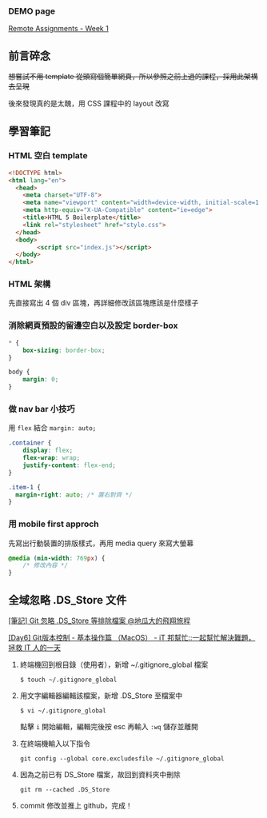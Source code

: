 ### DEMO page

[Remote Assignments - Week 1](https://elenachien1993.github.io/remote-assignments/week-1/)

## 前言碎念

~~想嘗試不用 template 從頭寫個簡單網頁，所以參照之前上過的課程，採用此架構去呈現~~

後來發現真的是太醜，用 CSS 課程中的 layout 改寫

## 學習筆記

### HTML 空白 template

```html
<!DOCTYPE html>
<html lang="en">
  <head>
    <meta charset="UTF-8">
    <meta name="viewport" content="width=device-width, initial-scale=1.0">
    <meta http-equiv="X-UA-Compatible" content="ie=edge">
    <title>HTML 5 Boilerplate</title>
    <link rel="stylesheet" href="style.css">
  </head>
  <body>
		<script src="index.js"></script>
  </body>
</html>
```

### HTML 架構

先直接寫出 4 個 div 區塊，再詳細修改該區塊應該是什麼樣子

### 消除網頁預設的留邊空白以及設定 border-box

```css
* {
	box-sizing: border-box;
}

body {
	margin: 0;
}
```

### 做 nav bar 小技巧

用 `flex` 結合 `margin: auto;` 

```css
.container {
	display: flex;
	flex-wrap: wrap;
	justify-content: flex-end;
}

.item-1 {
  margin-right: auto; /* 置右對齊 */
} 
```

### 用 mobile first approch

先寫出行動裝置的排版樣式，再用 media query 來寫大螢幕

```css
@media (min-width: 769px) {
	/* 修改內容 */
}
```

## 全域忽略 .DS_Store 文件

[[筆記] Git 忽略 .DS_Store 等排除檔案 @地瓜大的飛翔旅程](https://smlpoints.com/notes-git-ignore-ds_store-files-and-so-on-gitignore.html)

[[Day6] Git版本控制 - 基本操作篇 （MacOS） - iT 邦幫忙::一起幫忙解決難題，拯救 IT 人的一天](https://ithelp.ithome.com.tw/articles/10263959?sc=hot)

1. 終端機回到根目錄（使用者），新增 ~/.gitignore_global 檔案
    
    `$ touch ~/.gitignore_global`
    
2. 用文字編輯器編輯該檔案，新增 .DS_Store 至檔案中
    
    `$ vi ~/.gitignore_global`
    
    點擊 `i` 開始編輯，編輯完後按 esc 再輸入 `:wq` 儲存並離開
    
3. 在終端機輸入以下指令
    
    `git config --global core.excludesfile ~/.gitignore_global`
    
4. 因為之前已有 DS_Store 檔案，故回到資料夾中刪除
    
    `git rm --cached .DS_Store`
    
5. commit 修改並推上 github，完成！
